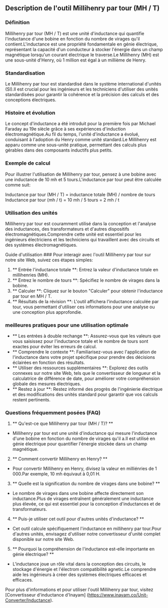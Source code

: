 ## Description de l'outil Millihenry par tour (MH / T)

### Définition
Millihenry par tour (MH / T) est une unité d'inductance qui quantifie l'inductance d'une bobine en fonction du nombre de virages qu'il contient.L'inductance est une propriété fondamentale en génie électrique, représentant la capacité d'un conducteur à stocker l'énergie dans un champ magnétique lorsqu'un courant électrique le traverse.Le Millihenry (MH) est une sous-unité d'Henry, où 1 million est égal à un millième de Henry.

### Standardisation
Le Millihenry par tour est standardisé dans le système international d'unités (SI).Il est crucial pour les ingénieurs et les techniciens d'utiliser des unités standardisées pour garantir la cohérence et la précision des calculs et des conceptions électriques.

### Histoire et évolution
Le concept d'inductance a été introduit pour la première fois par Michael Faraday au 19e siècle grâce à ses expériences d'induction électromagnétique.Au fil du temps, l'unité d'inductance a évolué, conduisant à l'adoption du Henry comme unité standard.Le Millihenry est apparu comme une sous-unité pratique, permettant des calculs plus gérables dans des composants inductifs plus petits.

### Exemple de calcul
Pour illustrer l'utilisation de Millihenry par tour, pensez à une bobine avec une inductance de 10 mh et 5 tours.L'inductance par tour peut être calculée comme suit:

Inductance par tour (MH / T) = inductance totale (MH) / nombre de tours
Inductance par tour (mh / t) = 10 mh / 5 tours = 2 mh / t

### Utilisation des unités
Millihenry par tour est couramment utilisé dans la conception et l'analyse des inductances, des transformateurs et d'autres dispositifs électromagnétiques.Comprendre cette unité est essentiel pour les ingénieurs électriciens et les techniciens qui travaillent avec des circuits et des systèmes électromagnétiques.

Guide d'utilisation ###
Pour interagir avec l'outil Millihenry par tour sur notre site Web, suivez ces étapes simples:

1. ** Entrée l'inductance totale **: Entrez la valeur d'inductance totale en millihenries (MH).
2. ** Entrez le nombre de tours **: Spécifiez le nombre de virages dans la bobine.
3. ** Calculer **: Cliquez sur le bouton "Calculer" pour obtenir l'inductance par tour en MH / T.
4. ** Résultats de la révision **: L'outil affichera l'inductance calculée par tour, vous permettant d'utiliser ces informations pour une analyse ou une conception plus approfondie.

### meilleures pratiques pour une utilisation optimale
- ** Les entrées à double rechange **: Assurez-vous que les valeurs que vous saisissez pour l'inductance totale et le nombre de tours sont exactes pour éviter les erreurs de calcul.
- ** Comprendre le contexte **: Familiarisez-vous avec l'application de l'inductance dans votre projet spécifique pour prendre des décisions éclairées en fonction des résultats.
- ** Utiliser des ressources supplémentaires **: Explorez des outils connexes sur notre site Web, tels que le convertisseur de longueur et la calculatrice de différence de date, pour améliorer votre compréhension globale des mesures électriques.
- ** Restez à jour **: Restez informé des progrès de l'ingénierie électrique et des modifications des unités standard pour garantir que vos calculs restent pertinents.

### Questions fréquemment posées (FAQ)

1. ** Qu'est-ce que Millihenry par tour (MH / T)? **
- Millihenry par tour est une unité d'inductance qui mesure l'inductance d'une bobine en fonction du nombre de virages qu'il a.Il est utilisé en génie électrique pour quantifier l'énergie stockée dans un champ magnétique.

2. ** Comment convertir Millihenry en Henry? **
- Pour convertir Millihenry en Henry, divisez la valeur en milliénries de 1 000.Par exemple, 10 mh équivaut à 0,01 H.

3. ** Quelle est la signification du nombre de virages dans une bobine? **
- Le nombre de virages dans une bobine affecte directement son inductance.Plus de virages entraînent généralement une inductance plus élevée, ce qui est essentiel pour la conception d'inductances et de transformateurs.

4. ** Puis-je utiliser cet outil pour d'autres unités d'inductance? **
- Cet outil calcule spécifiquement l'inductance en millihenry par tour.Pour d'autres unités, envisagez d'utiliser notre convertisseur d'unité complet disponible sur notre site Web.

5. ** Pourquoi la compréhension de l'inductance est-elle importante en génie électrique? **
- L'inductance joue un rôle vital dans la conception des circuits, le stockage d'énergie et l'électrom compatibilité agnetic.Le comprendre aide les ingénieurs à créer des systèmes électriques efficaces et efficaces.

Pour plus d'informations et pour utiliser l'outil Millihenry par tour, visitez [Convertisseur d'inductance d'Inayam] (https://www.inayam.co/Unit-Converter/Inductance).